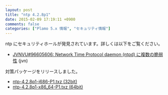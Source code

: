```yaml
---
layout: post
title: "ntp 4.2.8p1"
date: 2015-02-09 17:19:11 +0900
comments: false
categories: ["Plamo 5.x 情報", "セキュリティ情報"]
---
```


ntp にセキュリティホールが発見されています。詳しくは以下をご覧ください。

* [JVNVU#96605606: Network Time Protocol daemon (ntpd) に複数の脆弱性](https://jvn.jp/vu/JVNVU96605606/) (jvn)

対策パッケージをリリースしました。

* [ntp-4.2.8p1-i686-P1.txz (32bit)](ftp://plamo.linet.gr.jp/pub/Plamo-5.x/x86/plamo/01_minimum/network.txz/ntp-4.2.8p1-i686-P1.txz)
* [ntp-4.2.8p1-x86_64-P1.txz (64bit)](ftp://plamo.linet.gr.jp/pub/Plamo-5.x/x86_64/plamo/01_minimum/network.txz/ntp-4.2.8p1-x86_64-P1.txz)
